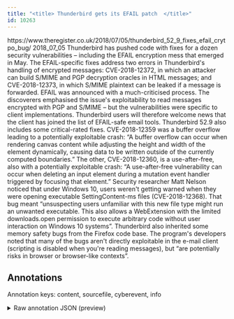 ```yaml
---
title: "<title> Thunderbird gets its EFAIL patch  </title>"
id: 10263
---
```


<title> Thunderbird gets its EFAIL patch  </title>
<source> https://www.theregister.co.uk/2018/07/05/thunderbird_52_9_fixes_efail_crytpo_bug/ </source>
<date> 2018_07_05 </date>
<text>
Thunderbird has pushed code with fixes for a dozen security vulnerabilities – including the EFAIL encryption mess that emerged in May.
The EFAIL-specific fixes address two errors in Thunderbird's handling of encrypted messages: CVE-2018-12372, in which an attacker can build S/MIME and PGP decryption oracles in HTML messages; and CVE-2018-12373, in which S/MIME plaintext can be leaked if a message is forwarded.
EFAIL was announced with a much-criticised process. The discoverers emphasised the issue's exploitability to read messages encrypted with PGP and S/MIME – but the vulnerabilities were specific to client implementations.
Thunderbird users will therefore welcome news that the client has joined the list of EFAIL-safe email tools.
Thunderbird 52.9 also includes some critical-rated fixes. CVE-2018-12359 was a buffer overflow leading to a potentially exploitable crash: “A buffer overflow can occur when rendering canvas content while adjusting the height and width of the <canvas> element dynamically, causing data to be written outside of the currently computed boundaries.”
The other, CVE-2018-12360, is a use-after-free, also with a potentially exploitable crash: “A use-after-free vulnerability can occur when deleting an input element during a mutation event handler triggered by focusing that element.”
Security researcher Matt Nelson noticed that under Windows 10, users weren't getting warned when they were opening executable SettingContent-ms files (CVE-2018-12368).
That bug meant “unsuspecting users unfamiliar with this new file type might run an unwanted executable. This also allows a WebExtension with the limited downloads.open permission to execute arbitrary code without user interaction on Windows 10 systems”.
Thunderbird also inherited some memory safety bugs from the Firefox code base.
The program's developers noted that many of the bugs aren't directly exploitable in the e-mail client (scripting is disabled when you're reading messages), but “are potentially risks in browser or browser-like contexts”.
</text>



## Annotations

Annotation keys: content, sourcefile, cyberevent, info

<details>
<summary>Raw annotation JSON (preview)</summary>

```json
{
  "content": "Thunderbird has pushed code with fixes for a dozen security vulnerabilities \u2013 including the EFAIL encryption mess that emerged in May. The EFAIL-specific fixes address two errors in Thunderbird's handling of encrypted messages: CVE-2018-12372, in which an attacker can build S/MIME and PGP decryption oracles in HTML messages; and CVE-2018-12373, in which S/MIME plaintext can be leaked if a message is forwarded. EFAIL was announced with a much-criticised process. The discoverers emphasised the issue's exploitability to read messages encrypted with PGP and S/MIME \u2013 but the vulnerabilities were specific to client implementations. Thunderbird users will therefore welcome news that the client has joined the list of EFAIL-safe email tools. Thunderbird 52.9 also includes some critical-rated fixes. CVE-2018-12359 was a buffer overflow leading to a potentially exploitable crash: \u201cA buffer overflow can occur when rendering canvas content while adjusting the height and width of the <canvas> element dynamically, causing data to be written outside of the currently computed boundaries.\u201d The other, CVE-2018-12360, is a use-after-free, also with a potentially exploitable crash: \u201cA use-after-free vulnerability can occur when deleting an input element during a mutation event handler triggered by focusing that element.\u201d Security researcher Matt Nelson noticed that under Windows 10, users weren't getting warned when they were opening executable SettingContent-ms files (CVE-2018-12368). That bug meant \u201cunsuspecting users unfamiliar with this new file type might run an unwanted executable. This also allows a WebExtension with the limited downloads.open permission to execute arbitrary code without user interaction on Windows 10 systems\u201d. Thunderbird also inherited some memory safety bugs from the Firefox code base. The program's developers noted that many of the bugs aren't directly exploitable in the e-mail client (scripting is disabled when you're reading messages), but \u201care potentially risks in browser or browser-like contexts\u201d.",
  "sourcefile": "10263.txt",
  "cyberevent": {
    "hopper": [
      {
        "index": 0,
        "relation": "Same",
        "events": [
          {
            "index": "E1",
            "type": "Vulnerability-related",
            "realis": "Actual",
            "nugget": {
              "startOffset": 12,
              "index": "T1",
              "endOffset": 22,
              "text": "has pushed"
            },
            "argument": [
              {
                "index": "T2",
                "external_reference": {
                  "wikidataid": "Q5955303"
                },
                "endOffset": 11,
                "role": {
                  "type": "Releaser"
                },
                "text": "Thunderbird",
                "startOffset": 0,
                "type": "Organization"
              },
              {
                "index": "T3",
                "text": "fixes",
                "endOffset": 38,
                "role": {
                  "type": "Patch"
                },
                "startOffset": 33,
                "type": "Patch"
              },
              {
                "index": "T4",
                "text": "a dozen security vulnerabilities",
                "endOffset": 75,
                "role": {
                  "type": "Vulnerability"
                },
                "startOffset": 43,
                "type": "Vulnerability"
              }
            ],
            "subtype": "PatchVulnerability"
          },
          {
            "index": "E2",
            "type": "Vulnerability-related",
            "realis": "Actual",
            "nugget": {
              "startOffset": 160,
              "index": "T5",
              "endOffset": 167,
              "text": "address"
            },
            "argument": [
              {
                "index": "T8",
                "text": "T
```
</details>
